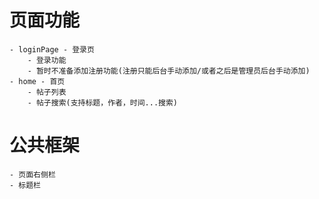 # 页面功能
    - loginPage - 登录页
        - 登录功能
        - 暂时不准备添加注册功能(注册只能后台手动添加/或者之后是管理员后台手动添加)
    - home - 首页
        - 帖子列表
        - 帖子搜索(支持标题，作者，时间...搜索)
# 公共框架
    - 页面右侧栏
    - 标题栏
